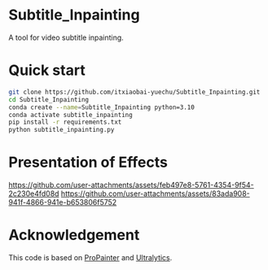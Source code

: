 # Subtitle_Inpainting
A tool for video subtitle inpainting.

# Quick start
```bash
git clone https://github.com/itxiaobai-yuechu/Subtitle_Inpainting.git
cd Subtitle_Inpainting
conda create --name=Subtitle_Inpainting python=3.10
conda activate subtitle_inpainting
pip install -r requirements.txt
python subtitle_inpainting.py
```

# Presentation of Effects
https://github.com/user-attachments/assets/feb497e8-5761-4354-9f54-2c230e4fd08d
https://github.com/user-attachments/assets/83ada908-941f-4866-941e-b653806f5752




# Acknowledgement
This code is based on [ProPainter](https://github.com/sczhou/ProPainter) and [Ultralytics](https://github.com/ultralytics/ultralytics).
